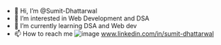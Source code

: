 - 👋 Hi, I’m @Sumit-Dhattarwal
- 👀 I’m interested in Web Development and DSA
- 🌱 I’m currently learning DSA and Web dev
- 📫 How to reach me ![image](https://user-images.githubusercontent.com/83583547/209444916-df97cbba-eea2-4ef3-9769-c48a22f09e9a.png)
www.linkedin.com/in/sumit-dhattarwal

<!---
Sumit-Dhattarwal/Sumit-Dhattarwal is a ✨ special ✨ repository because its `README.md` (this file) appears on your GitHub profile.
You can click the Preview link to take a look at your changes.
--->
